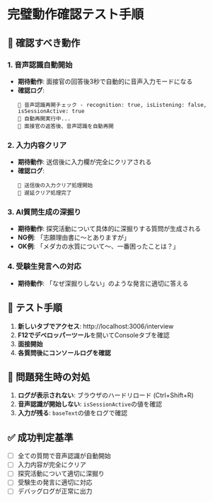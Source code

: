 # 完璧動作確認テスト手順

## 🎯 確認すべき動作

### 1. 音声認識自動開始
- **期待動作**: 面接官の回答後3秒で自動的に音声入力モードになる
- **確認ログ**: 
  ```
  🎤 音声認識再開チェック - recognition: true, isListening: false, isSessionActive: true
  🎤 自動再開実行中...
  🎤 面接官の返答後、音声認識を自動再開
  ```

### 2. 入力内容クリア
- **期待動作**: 送信後に入力欄が完全にクリアされる
- **確認ログ**:
  ```
  📝 送信後の入力クリア処理開始
  📝 遅延クリア処理完了
  ```

### 3. AI質問生成の深掘り
- **期待動作**: 探究活動について具体的に深掘りする質問が生成される
- **NG例**: 「志願理由書に〜とありますが」
- **OK例**: 「メダカの水質について〜、一番困ったことは？」

### 4. 受験生発言への対応
- **期待動作**: 「なぜ深掘りしない」のような発言に適切に答える

## 🔧 テスト手順

1. **新しいタブでアクセス**: http://localhost:3006/interview
2. **F12でデベロッパーツール**を開いてConsoleタブを確認
3. **面接開始**
4. **各質問後にコンソールログを確認**

## 🚨 問題発生時の対処

1. **ログが表示されない**: ブラウザのハードリロード (Ctrl+Shift+R)
2. **音声認識が開始しない**: `isSessionActive`の値を確認
3. **入力が残る**: `baseText`の値をログで確認

## ✅ 成功判定基準

- [ ] 全ての質問で音声認識が自動開始
- [ ] 入力内容が完全にクリア
- [ ] 探究活動について適切に深掘り
- [ ] 受験生の発言に適切に対応
- [ ] デバッグログが正常に出力